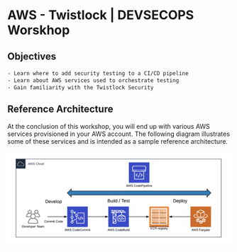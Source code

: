 # AWS - Twistlock | DEVSECOPS Worskhop
## Objectives

    
    - Learn where to add security testing to a CI/CD pipeline
    - Learn about AWS services used to orchestrate testing
    - Gain familiarity with the Twistlock Security

## Reference Architecture
At the conclusion of this workshop, you will end up with various AWS services provisioned in your AWS account. The following diagram illustrates some of these services and is intended as a sample reference architecture. 

![Alt](/src/assets/images/DevSecOps.png "Architecture")
